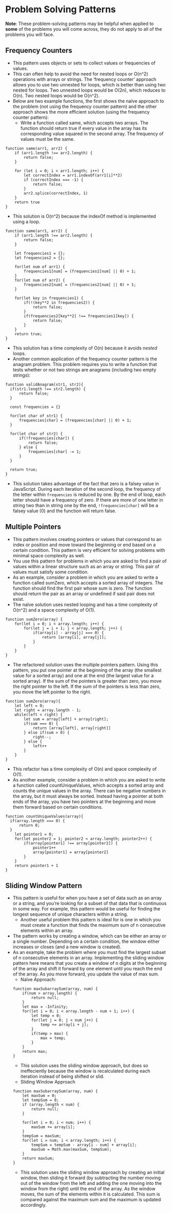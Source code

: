 # Problem Solving Patterns

**Note**: These problem-solving patterns may be helpful when applied to **some** of the problems you will come across, they do not apply to all of the problems you will face.

## Frequency Counters
- This pattern uses objects or sets to collect values or frequencies of values.
- This can often help to avoid the need for nested loops or O(n^2) operations with arrays or strings. The ‘frequency counter’ approach allows you to use two unnested for loops, which is better than using two nested for loops. Two unnested loops would be O(2n), which reduces to O(n). Two nested loops would be O(n^2).
- Below are two example functions, the first shows the naïve approach to the problem (not using the frequency counter pattern) and the other approach shows the more efficient solution (using the frequency counter pattern):
    - Write a function called same, which accepts two arrays. The function should return true if every value in the array has its corresponding value squared in the second array. The frequency of values must be the same.
```
function same(arr1, arr2) {
    if (arr1.length !== arr2.length) {
        return false;
    }

    for (let i = 0; i < arr1.length; i++) {
        let correctIndex = arr1.indexOf(arr1[i]**2)
        if (correctIndex === -1) {
            return false;
        }
        arr2.splice(correctIndex, 1)
    }
    return true
}
```
- This solution is O(n^2) because the indexOf method is implemented using a loop.
```
function same(arr1, arr2) {
    if (arr1.length !== arr2.length) {
        return false;
    }

    let frequencies1 = {};
    let frequencies2 = {};

    for(let num of arr1) {
        frequencies1[num] = (frequencies1[num] || 0) + 1;
    }
    for(let num of arr2) {
        frequencies2[num] = (frequencies2[num] || 0) + 1;
    }

    for(let key in frequencies1) {
        if(!(key**2 in frequencies2)) {
            return false;
        }
        if(frequencies2[key**2] !== frequencies1[key]) {
            return false;
        }
    }
    return true;
}
```
- This solution has a time complexity of O(n) because it avoids _nested_ loops.
- Another common application of the frequency counter pattern is the anagram problem. This problem requires you to write a function that tests whether or not two strings are anagrams (including two empty strings):
```
function validAnagram(str1, str2){
  if(str1.length !== str2.length) {
      return false;
  }
  
  const frequencies = {}
  
  for(let char of str1) {
      frequencies[char] = (frequencies[char] || 0) + 1;
  }
  
  for(let char of str2) {
      if(!frequencies[char]) {
          return false;
      } else {
          frequencies[char] -= 1;
      }
  }
  
  return true;
}
```
- This solution takes advantage of the fact that zero is a falsey value in JavaScript. During each iteration of the second loop, the frequency of the letter within ```frequencies``` is reduced by one. By the end of loop, each letter should have a frequency of zero. If there are more of one letter in string two than in string one by the end, ```!frequencies[char]``` will be a falsey value (0) and the function will return false.

## Multiple Pointers
- This pattern involves creating pointers or values that correspond to an index or position and move toward the beginning or end based on a certain condition. This pattern is very efficient for solving problems with minimal space complexity as well.
- You use this pattern for problems in which you are asked to find a pair of values within a linear structure such as an array or string. This pair of values must satisfy some condition.
- As an example, consider a problem in which you are asked to write a function called sumZero, which accepts a sorted array of integers. The function should find the first pair whose sum is zero. The function should return the pair as an array or undefined if said pair does not exist.
- The naïve solution uses nested looping and has a time complexity of O(n^2) and a space complexity of O(1).
```
function sumZero(array) {
    for(let i = 0; i < array.length; i++) {
        for(let j = i + 1; j < array.length; j++) {
            if(array[i] - array[j] === 0) {
                return [array[i], array[j]];
            }
        }
    }
}
```
- The refactored solution uses the multiple pointers pattern. Using this pattern, you put one pointer at the beginning of the array (the smallest value for a sorted array) and one at the end (the largest value for a sorted array). If the sum of the pointers is greater than zero, you move the right pointer to the left. If the sum of the pointers is less than zero, you move the left pointer to the right.
```
function sumZero(array){
    let left = 0;
    let right = array.length - 1;
    while(left < right) {
        let sum = array[left] + array[right];
        if(sum === 0) {
            return [array[left], array[right]]
        } else if(sum > 0) {
            right--;
        } else {
            left++
        }
    }
}
```
- This refactor has a time complexity of O(n) and space complexity of O(1).
- As another example, consider a problem in which you are asked to write a function called countUniqueValues, which accepts a sorted array and counts the unique values in the array. There can be negative numbers in the array, but it must always be sorted. Instead having a pointer at both ends of the array, you have two pointers at the beginning and move them forward based on certain conditions.
```
function countUniqueValues(array){
  if(array.length === 0) {
      return 0;
  }
    let pointer1 = 0;
    for(let pointer2 = 1; pointer2 < array.length; pointer2++) {
        if(array[pointer1] !== array[pointer2]) {
            pointer1++
            array[pointer1] = array[pointer2]
        }
    }
    return pointer1 + 1
}
```

## Sliding Window Pattern
- This pattern is useful for when you have a set of data such as an array or a string, and you’re looking for a subset of that data that is continuous in some way. For example, this pattern would be useful for finding the longest sequence of unique characters within a string.
    - Another useful problem this pattern is ideal for is one in which you must create a function that finds the maximum sum of n consecutive elements within an array.
- The pattern works by creating a window, which can be either an array or a single number. Depending on a certain condition, the window either increases or closes (and a new window is created).
- As an example, take the problem where you must find the largest subset of n consecutive elements in an array. Implementing the sliding window pattern here means that you create a window of n digits at the beginning of the array and shift it forward by one element until you reach the end of the array. As you move forward, you update the value of max sum.
    - Naïve Approach:
    ```
    function maxSubarraySum(array, num) {
        if(num > array.length) {
            return null;
        }
        let max = -Infinity;
        for(let i = 0; i < array.length - num + 1; i++) {
            let temp = 0;
            for(let j = 0; j < num j++) {
                temp += array[i + j];
            }
            if(temp > max) {
                max = temp;
            }
        }
        return max;
    }
    ```
    - This solution uses the sliding window approach, but does so ineffeciently because the window is recalculated during each iteration instead of being shifted or slid.
    - Sliding Window Approach
    ```
    function maxSubarraySum(array, num) {
        let maxSum = 0;
        let tempSum = 0;
        if (array.length < num) {
            return null;
        }

        for(let i = 0; i < num; i++) {
            maxSum += array[i];
        }
        tempSum = maxSum;
        for(let i = num; i < array.length; i++) {
            tempSum = tempSum - array[i - num] + array[i];
            maxSum = Math.max(maxSum, tempSum);
        }
        return maxSum;
    }
    ```
    - This solution uses the sliding window approach by creating an initial window, then sliding it forward (by subtracting the number moving out of the window from the left and adding the one moving into the window from the right) until the end of the array. As the window moves, the sum of the elements within it is calculated. This sum is compared against the maximum sum and the maximum is updated accordingly.